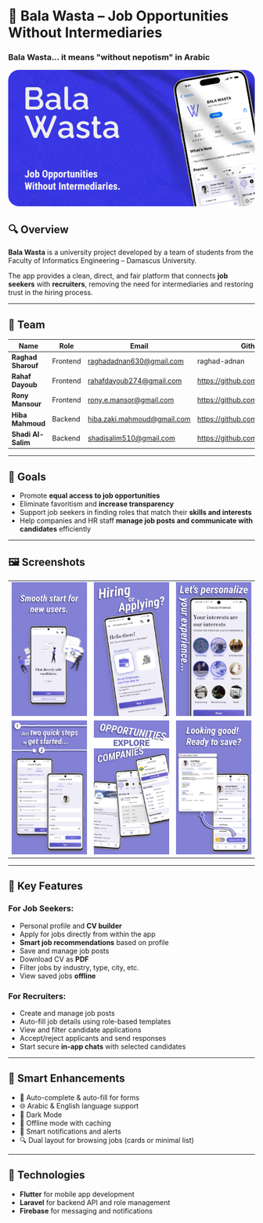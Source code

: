 # 📱 Bala Wasta – Job Opportunities Without Intermediaries
### Bala Wasta... it means "without nepotism" in Arabic
![Banner](images/i.png) 
## 🔍 Overview

**Bala Wasta** is a university project developed by a team of students from the Faculty of Informatics Engineering – Damascus University.  

The app provides a clean, direct, and fair platform that connects **job seekers** with **recruiters**, removing the need for intermediaries and restoring trust in the hiring process.

---

## 👥 Team

| Name                | Role       | Email                | Github |
|---------------------|------------|-----------------------|-----|
| **Raghad Sharouf**    | Frontend   | raghadadnan630@gmail.com    | raghad-adnan |
| **Rahaf Dayoub**    | Frontend   | rahafdayoub274@gmail.com     | https://github.com/RahafDayoub4 |
| **Rony Mansour**     | Frontend   | rony.e.mansor@gmail.com      | https://github.com/rony22mansor |
| **Hiba Mahmoud**     | Backend    | hiba.zaki.mahmoud@gmail.com      | https://github.com/hiba77moh |
| **Shadi Al-Salim**      | Backend    | shadisalim510@gmail.com     | https://github.com/ShadiAlsalim |


---

## 🎯 Goals

- Promote **equal access to job opportunities**
- Eliminate favoritism and **increase transparency**
- Support job seekers in finding roles that match their **skills and interests**
- Help companies and HR staff **manage job posts and communicate with candidates** efficiently

---

## 🖼️ Screenshots

|   |   ||
| ---| ---| ---|
| ![](images/i_1.png) | ![](images/i_2.png) |![](images/i_3.png)|
  | ![](images/i_4.png) | ![](images/i_5.png)|![](images/i_6.png)|


---

## 🌟 Key Features

### For Job Seekers:
- Personal profile and **CV builder**
- Apply for jobs directly from within the app
- **Smart job recommendations** based on profile
- Save and manage job posts
- Download CV as **PDF**
- Filter jobs by industry, type, city, etc.
- View saved jobs **offline**

### For Recruiters:
- Create and manage job posts
- Auto-fill job details using role-based templates
- View and filter candidate applications
- Accept/reject applicants and send responses
- Start secure **in-app chats** with selected candidates

---

## 🧠 Smart Enhancements

- 🔁 Auto-complete & auto-fill for forms
- 🌐 Arabic & English language support
- 🌙 Dark Mode
- 📶 Offline mode with caching
- 📢 Smart notifications and alerts
- 🔍 Dual layout for browsing jobs (cards or minimal list)

---

## 🧰 Technologies

- **Flutter** for mobile app development  
- **Laravel** for backend API and role management  
- **Firebase** for messaging and notifications  
